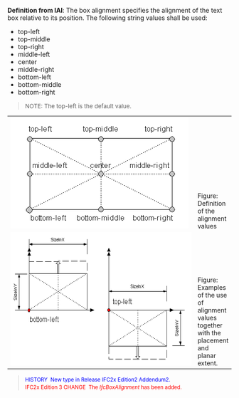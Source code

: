﻿**Definition
from IAI**: The box alignment specifies the alignment of the text box relative to its position. The following string values shall be used:

* top-left
* top-middle
* top-right
* middle-left
* center
* middle-right
* bottom-left   
* bottom-middle
* bottom-right

> <font size="-1">NOTE: The top-left is the default value.<br>
  </font>

<table border="0" cellpadding="2" cellspacing="2" width="100%">
  <tbody>
    <tr>
      <td width="510"><img alt="9 alignment values" src="figures/ifcboxalignment_fig1.gif" height="250" width="400"></td>
      <td align="left" valign="bottom">Figure:
Definition of the
alignment values</td>
    </tr>
    <tr>
      <td width="510"><img alt="use with planar extent" src="figures/ifcboxalignment_fig2.gif" height="300" width="500"></td>
      <td align="left" valign="bottom">Figure:
Examples of the use of
alignment values together with the placement and planar extent.<br>
      </td>
    </tr>
  </tbody>
</table>

  
> <small><font color="#0000ff">HISTORY&nbsp; New type in Release
IFC2x Edition2 Addendum2.<br>
  </font><font color="#ff0000">IFC2x
Edition 3 CHANGE&nbsp; The <i>IfcBoxAlignment</i>
has been added.</font></small>